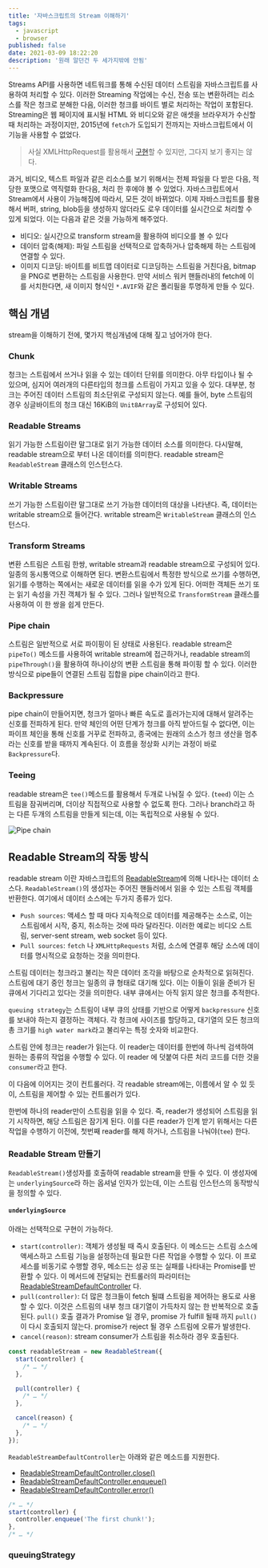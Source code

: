 ```yaml
---
title: '자바스크립트의 Stream 이해하기'
tags:
  - javascript
  - browser
published: false
date: 2021-03-09 18:22:20
description: '원래 알던건 두 세가지밖에 안됨'
---
```


Streams API를 사용하면 네트워크를 통해 수신된 데이터 스트림을 자바스크립트를 사용하여 처리할 수 있다. 이러한 Streaming 작업에는 수신, 전송 또는 변환하려는 리소스를 작은 청크로 분해한 다음, 이러한 청크를 바이트 별로 처리하는 작업이 포함된다. Streaming은 웹 페이지에 표시될 HTML 와 비디오와 같은 애셋을 브라우저가 수신할 때 처리하는 과정이지만, 2015년에 `fetch`가 도입되기 전까지는 자바스크립트에서 이 기능을 사용할 수 없었다. 

> 사실 XMLHttpRequest를 활용해서 [구현](https://gist.github.com/igrigorik/5736866)할 수 있지만, 그다지 보기 좋지는 않다.

과거, 비디오, 텍스트 파일과 같은 리소스를 보기 위해서는 전체 파일을 다 받은 다음, 적당한 포맷으로 역직렬화 한다음, 처리 한 후에야 볼 수 있었다. 자바스크립트에서 Stream에서 사용이 가능해짐에 따라서, 모든 것이 바뀌었다. 이제 자바스크립트를 활용해서 버퍼, string, blob등을 생성하지 않더라도 로우 데이터를 실시간으로 처리할 수 있게 되었다. 이는 다음과 같은 것을 가능하게 해주었다.

- 비디오: 실시간으로 transform stream을 활용하여 비디오를 볼 수 있다
- 데이터 압축(해제): 파일 스트림을 선택적으로 압축하거나 압축해제 하는 스트림에 연결할 수 있다.
- 이미지 디코딩: 바이트를 비트맵 데이터로 디코딩하는 스트림을 거친다음, bitmap을 PNG로 변환하는 스트림을 사용한다. 만약 서비스 워커 핸들러내의 fetch에 이를 서치한다면, 새 이미지 형식인 `*.AVIF`와 같은 폴리필을 투명하게 만들 수 있다.

## 핵심 개념

stream을 이해하기 전에, 몇가지 핵심개념에 대해 짚고 넘어가야 한다.

### Chunk

청크는 스트림에서 쓰거나 읽을 수 있는 데이터 단위를 의미한다. 아무 타입이나 될 수 있으며, 심지어 여러개의 다른타입의 청크를 스트림이 가지고 있을 수 있다. 대부분, 청크는 주어진 데이터 스트림의 최소단위로 구성되지 않는다. 예를 들어, byte 스트림의 경우 싱글바이트의 청크 대신 16KiB의 `Unit8Array`로 구성되어 있다.

### Readable Streams

읽기 가능한 스트림이란 말그대로 읽기 가능한 데이터 소스를 의미한다. 다시말해, readable stream으로 부터 나온 데이터를 의미한다. readable stream은 `ReadableStream` 클래스의 인스턴스다.

### Writable Streams

쓰기 가능한 스트림이란 말그대로 쓰기 가능한 데이터의 대상을 나타낸다. 즉, 데이터는 writable stream으로 들어간다. writable stream은 `WritableStream` 클래스의 인스턴스다.

### Transform Streams

변환 스트림은 스트림 한쌍, writable stream과 readable stream으로 구성되어 있다. 일종의 동시통역으로 이해하면 된다. 변환스트림에서 특정한 방식으로 쓰기를 수행하면, 읽기를 수행하는 쪽에서는 새로운 데이터를 읽을 수가 있게 된다. 어떠한 객체든 쓰기 또는 읽기 속성을 가진 객체가 될 수 있다. 그러나 일반적으로 `TransformStream` 클래스를 사용하여 이 한 쌍을 쉽게 만든다.

### Pipe chain

스트림은 일반적으로 서로 파이핑이 된 상태로 사용된다. readable stream은 `pipeTo()` 메소드를 사용하여 writable stream에 접근하거나, readable stream의 `pipeThrough()`을 활용하여 하나이상의 변환 스트림을 통해 파이핑 할 수 있다. 이러한 방식으로 pipe들이 연결된 스트림 집합을 pipe chain이라고 한다.

### Backpressure

pipe chain이 만들어지면, 청크가 얼마나 빠른 속도로 흘러가는지에 대해서 알려주는 신호를 전파하게 된다. 만약 체인의 어떤 단계가 청크를 아직 받아드릴 수 없다면, 이는 파이프 체인을 통해 신호를 거꾸로 전파하고, 종국에는 원래의 소스가 청크 생산을 멈추라는 신호를 받을 때까지 계속된다. 이 흐름을 정상화 시키는 과정이 바로 `Backpressure`다.

### Teeing

readable stream은 `tee()`메소드를 활용해서 두개로 나눠질 수 있다. (`teed`) 이는 스트림을 잠궈버리며, 더이상 직접적으로 사용할 수 없도록 한다. 그러나 branch라고 하는 다른 두개의 스트림을 만들게 되는데, 이는 독립적으로 사용될 수 있다.

![Pipe chain](https://web-dev.imgix.net/image/8WbTDNrhLsU0El80frMBGE4eMCD3/M70SLIvXhMkYfxDm5b98.svg?w=846)

## Readable Stream의 작동 방식

readable stream 이란 자바스크립트의 [ReadableStream](https://developer.mozilla.org/en-US/docs/Web/API/ReadableStream)에 의해 나타나는 데이터 소스다. `ReadableStream()`의 생성자는 주어진 핸들러에서 읽을 수 있는 스트림 객체를 반환한다. 여기에서 데이터 소스에는 두가지 종류가 있다.

- `Push sources`: 액세스 할 때 마다 지속적으로 데이터를 제공해주는 소스로, 이는 스트림에서 시작, 중지, 취소하는 것에 따라 달라진다. 이러한 예로는 비디오 스트림, server-sent stream, web socket 등이 있다.
- `Pull sources`: `fetch` 나 `XMLHttpRequests` 처럼, 소스에 연결후 해당 소스에 데이터를 명시적으로 요청하는 것을 의미한다.

스트림 데이터는 청크라고 불리는 작은 데이터 조각을 바탕으로 순차적으로 읽혀진다. 스트림에 대기 중인 청크는 일종의 큐 형태로 대기해 있다. 이는 이들이 읽을 준비가 된 큐에서 기다리고 있다는 것을 의미한다. 내부 큐에서는 아직 읽지 않은 청크를 추적한다.

`queuing strategy`는 스트림이 내부 큐의 상태를 기반으로 어떻게 `backpressure` 신호를 보내야 하는지 결정하는 객체다. 각 청크에 사이즈를 할당하고, 대기열의 모든 청크의 총 크기를 `high water mark`라고 불리우는 특정 숫자와 비교한다.

스트림 안에 청크는 reader가 읽는다. 이 reader는 데이터를 한번에 하나씩 검색하여 원하는 종류의 작업을 수행할 수 있다. 이 reader 에 덧붙여 다른 처리 코드를 더한 것을 `consumer`라고 한다.

이 다음에 이어지는 것이 컨트롤러다. 각 readable stream에는, 이름에서 알 수 있 듯이, 스트림을 제어할 수 있는 컨트롤러가 있다.

한번에 하나의 reader만이 스트림을 읽을 수 있다. 즉, reader가 생성되어 스트림을 읽기 시작하면, 해당  스트림은 잠기게 된다. 이를 다른 reader가 인계 받기 위해서는 다른 작업을 수행하기 이전에, 첫번째 reader를 해제 하거나, 스트림을 나눠야(`tee`) 한다.

### Readable Stream 만들기

`ReadableStream()`생성자를 호출하여 readable stream을 만들 수 있다. 이 생성자에는 `underlyingSource`라 하는 옵셔널 인자가 있는데, 이는 스트림 인스턴스의 동작방식을 정의할 수 있다.

#### `underlyingSource`

아래는 선택적으로 구현이 가능하다.

- `start(controller)`: 객체가 생성될 때 즉시 호출된다. 이 메소드는 스트림 소스에 액세스하고 스트림 기능을 설정하는데 필요한 다른 작업을 수행할 수 있다. 이 프로세스를 비동기로 수행할 경우, 메소드는 성공 또는 실패를 나타내는 Promise를 반환할 수 있다. 이 메서드에 전달되는 컨트롤러의 파라미터는 [ReadableStreamDefaultController](https://developer.mozilla.org/en-US/docs/Web/API/ReadableStreamDefaultController) 다.
- `pull(controller)`: 더 많은 청크들이 fetch 될떄 스트림을 제어하는 용도로 사용할 수 있다. 이것은 스트림의 내부 청크 대기열이 가득차지 않는 한 반복적으로 호출된다. `pull()` 호출 결과가 Promise 일 경우, promise 가 fulfill 될때 까지 `pull()`이 다시 호출되지 않는다. promise가 reject 될 경우 스트림에 오류가 발생한다.
- `cancel(reason)`: stream consumer가 스트림을 취소하라 경우 호출된다.

```javascript
const readableStream = new ReadableStream({
  start(controller) {
    /* … */
  },

  pull(controller) {
    /* … */
  },

  cancel(reason) {
    /* … */
  },
});
```

`ReadableStreamDefaultController`는 아래와 같은 메소드를 지원한다.

- [ReadableStreamDefaultController.close()](https://developer.mozilla.org/en-US/docs/Web/API/ReadableStreamDefaultController/close) 
- [ReadableStreamDefaultController.enqueue()](https://developer.mozilla.org/en-US/docs/Web/API/ReadableStreamDefaultController/enqueue) 
- [ReadableStreamDefaultController.error()](https://developer.mozilla.org/en-US/docs/Web/API/ReadableStreamDefaultController/error) 

```javascript
/* … */
start(controller) {
  controller.enqueue('The first chunk!');
},
/* … */
```

### queuingStrategy